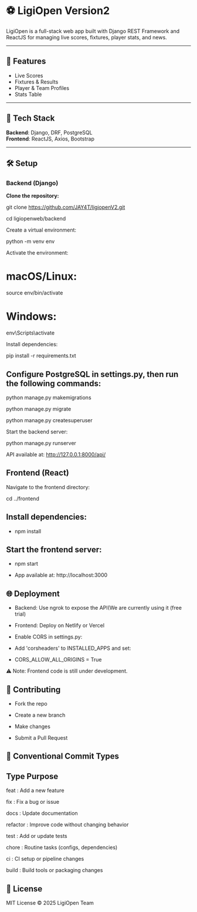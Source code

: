 # ⚽ LigiOpen Version2

LigiOpen is a full-stack web app built with Django REST Framework and ReactJS for managing live scores, fixtures, player stats, and news.

---

## 🌟 Features

- Live Scores  
- Fixtures & Results  
- Player & Team Profiles  
- Stats Table  

---

## 🚀 Tech Stack

**Backend**: Django, DRF, PostgreSQL  
**Frontend**: ReactJS, Axios, Bootstrap  

---

## 🛠️ Setup

### Backend (Django)

**Clone the repository:**

git clone https://github.com/JAY4T/ligiopenV2.git

cd ligiopenweb/backend

Create a virtual environment:


python -m venv env

Activate the environment:

# macOS/Linux:


source env/bin/activate
# Windows:


env\Scripts\activate


Install dependencies:


pip install -r requirements.txt

## Configure PostgreSQL in settings.py, then run the following commands:


python manage.py makemigrations

python manage.py migrate

python manage.py createsuperuser

Start the backend server:


python manage.py runserver

API available at: http://127.0.0.1:8000/api/

## Frontend (React)

Navigate to the frontend directory:


cd ../frontend

## Install dependencies:


- npm install

## Start the frontend server:


- npm start

- App available at: http://localhost:3000

## 🌐 Deployment

- Backend: Use ngrok to expose the API(We are currently using it (free trial)

- Frontend: Deploy on Netlify or Vercel

- Enable CORS in settings.py:

- Add 'corsheaders' to INSTALLED_APPS and set:


- CORS_ALLOW_ALL_ORIGINS = True

⚠️ Note: Frontend code is still under development.

## 🤝 Contributing

-  Fork the repo

- Create a new branch
  
-  Make changes

- Submit a Pull Request

## 📌 Conventional Commit Types

## Type	  Purpose

feat  : 	Add a new feature

fix	 :    Fix a bug or issue

docs	:   Update documentation

refactor  :  Improve code without changing behavior

test	 :  Add or update tests

chore	 :    Routine tasks (configs, dependencies)

ci	:   CI setup or pipeline changes

build	:  Build tools or packaging changes


## 🪪 License


MIT License © 2025 LigiOpen Team
